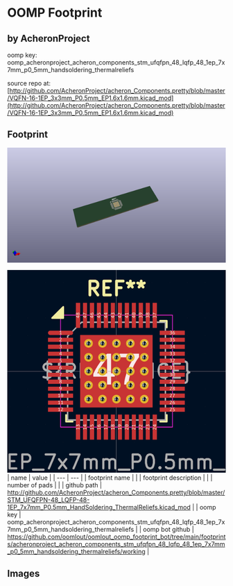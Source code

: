 # OOMP Footprint  
##   by AcheronProject  
  
oomp key: oomp_acheronproject_acheron_components_stm_ufqfpn_48_lqfp_48_1ep_7x7mm_p0_5mm_handsoldering_thermalreliefs  
  
source repo at: [http://github.com/AcheronProject/acheron_Components.pretty/blob/master/VQFN-16-1EP_3x3mm_P0.5mm_EP1.6x1.6mm.kicad_mod](http://github.com/AcheronProject/acheron_Components.pretty/blob/master/VQFN-16-1EP_3x3mm_P0.5mm_EP1.6x1.6mm.kicad_mod)  
## Footprint  
  
[![working_kicad_pcb_3d.png](working_kicad_pcb_3d_600.png)](working_kicad_pcb_3d.png)  
  
[![working.png](working_600.png)](working.png)  
| name | value | 
| --- | --- | 
| footprint name |  | 
| footprint description |  | 
| number of pads |  | 
| github path | http://github.com/AcheronProject/acheron_Components.pretty/blob/master/STM_UFQFPN-48_LQFP-48-1EP_7x7mm_P0.5mm_HandSoldering_ThermalReliefs.kicad_mod | 
| oomp key | oomp_acheronproject_acheron_components_stm_ufqfpn_48_lqfp_48_1ep_7x7mm_p0_5mm_handsoldering_thermalreliefs | 
| oomp bot github | https://github.com/oomlout/oomlout_oomp_footprint_bot/tree/main/footprints/acheronproject_acheron_components_stm_ufqfpn_48_lqfp_48_1ep_7x7mm_p0_5mm_handsoldering_thermalreliefs/working | 
## Images  
